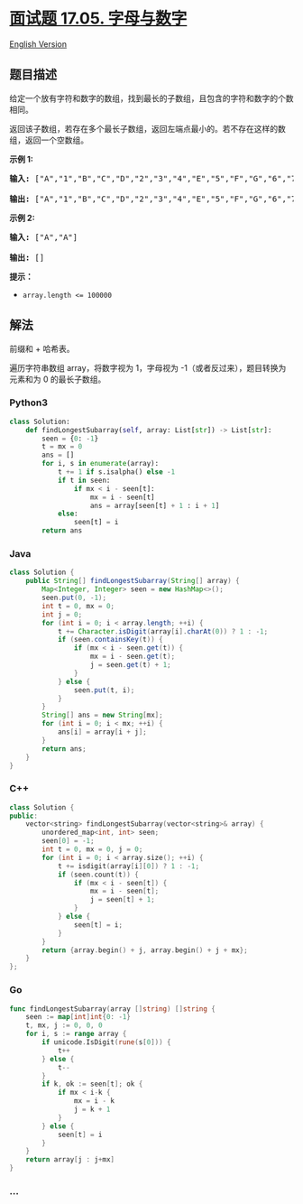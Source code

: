 # [面试题 17.05. 字母与数字](https://leetcode.cn/problems/find-longest-subarray-lcci)

[English Version](/lcci/17.05.Find%20Longest%20Subarray/README_EN.md)

## 题目描述

<!-- 这里写题目描述 -->
<p>给定一个放有字符和数字的数组，找到最长的子数组，且包含的字符和数字的个数相同。</p>

<p>返回该子数组，若存在多个最长子数组，返回左端点最小的。若不存在这样的数组，返回一个空数组。</p>

<p><strong>示例 1:</strong></p>

<pre><strong>输入: </strong>[&quot;A&quot;,&quot;1&quot;,&quot;B&quot;,&quot;C&quot;,&quot;D&quot;,&quot;2&quot;,&quot;3&quot;,&quot;4&quot;,&quot;E&quot;,&quot;5&quot;,&quot;F&quot;,&quot;G&quot;,&quot;6&quot;,&quot;7&quot;,&quot;H&quot;,&quot;I&quot;,&quot;J&quot;,&quot;K&quot;,&quot;L&quot;,&quot;M&quot;]

<strong>输出: </strong>[&quot;A&quot;,&quot;1&quot;,&quot;B&quot;,&quot;C&quot;,&quot;D&quot;,&quot;2&quot;,&quot;3&quot;,&quot;4&quot;,&quot;E&quot;,&quot;5&quot;,&quot;F&quot;,&quot;G&quot;,&quot;6&quot;,&quot;7&quot;]
</pre>

<p><strong>示例 2:</strong></p>

<pre><strong>输入: </strong>[&quot;A&quot;,&quot;A&quot;]

<strong>输出: </strong>[]
</pre>

<p><strong>提示：</strong></p>

<ul>
	<li><code>array.length &lt;= 100000</code></li>
</ul>

## 解法

<!-- 这里可写通用的实现逻辑 -->

前缀和 + 哈希表。

遍历字符串数组 array，将数字视为 1，字母视为 -1（或者反过来），题目转换为元素和为 0 的最长子数组。

<!-- tabs:start -->

### **Python3**

<!-- 这里可写当前语言的特殊实现逻辑 -->

```python
class Solution:
    def findLongestSubarray(self, array: List[str]) -> List[str]:
        seen = {0: -1}
        t = mx = 0
        ans = []
        for i, s in enumerate(array):
            t += 1 if s.isalpha() else -1
            if t in seen:
                if mx < i - seen[t]:
                    mx = i - seen[t]
                    ans = array[seen[t] + 1 : i + 1]
            else:
                seen[t] = i
        return ans
```

### **Java**

<!-- 这里可写当前语言的特殊实现逻辑 -->

```java
class Solution {
    public String[] findLongestSubarray(String[] array) {
        Map<Integer, Integer> seen = new HashMap<>();
        seen.put(0, -1);
        int t = 0, mx = 0;
        int j = 0;
        for (int i = 0; i < array.length; ++i) {
            t += Character.isDigit(array[i].charAt(0)) ? 1 : -1;
            if (seen.containsKey(t)) {
                if (mx < i - seen.get(t)) {
                    mx = i - seen.get(t);
                    j = seen.get(t) + 1;
                }
            } else {
                seen.put(t, i);
            }
        }
        String[] ans = new String[mx];
        for (int i = 0; i < mx; ++i) {
            ans[i] = array[i + j];
        }
        return ans;
    }
}
```

### **C++**

```cpp
class Solution {
public:
    vector<string> findLongestSubarray(vector<string>& array) {
        unordered_map<int, int> seen;
        seen[0] = -1;
        int t = 0, mx = 0, j = 0;
        for (int i = 0; i < array.size(); ++i) {
            t += isdigit(array[i][0]) ? 1 : -1;
            if (seen.count(t)) {
                if (mx < i - seen[t]) {
                    mx = i - seen[t];
                    j = seen[t] + 1;
                }
            } else {
                seen[t] = i;
            }
        }
        return {array.begin() + j, array.begin() + j + mx};
    }
};
```

### **Go**

```go
func findLongestSubarray(array []string) []string {
	seen := map[int]int{0: -1}
	t, mx, j := 0, 0, 0
	for i, s := range array {
		if unicode.IsDigit(rune(s[0])) {
			t++
		} else {
			t--
		}
		if k, ok := seen[t]; ok {
			if mx < i-k {
				mx = i - k
				j = k + 1
			}
		} else {
			seen[t] = i
		}
	}
	return array[j : j+mx]
}
```

### **...**

```

```

<!-- tabs:end -->
